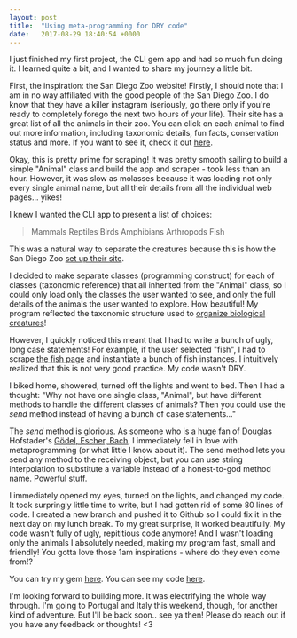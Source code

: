 ```yaml
---
layout: post
title:  "Using meta-programming for DRY code"
date:   2017-08-29 18:40:54 +0000
---
```



I just finished my first project, the CLI gem app and had so much fun doing it. I learned quite a bit, and I wanted to share my journey a little bit.

First, the inspiration: the San Diego Zoo website! Firstly, I should note that I am in no way affiliated with the good people of the San Diego Zoo. I do know that they have a killer instagram (seriously, go there only if you're ready to completely forego the next two hours of your life). Their site has a great list of all the animals in their zoo. You can click on each animal to find out more information, including taxonomic details, fun facts, conservation status and more. If you want to see it, check it out [here](http://animals.sandiegozoo.org/animals). 

Okay, this is pretty prime for scraping! It was pretty smooth sailing to build a simple "Animal" class and build the app and scraper - took less than an hour. However, it was slow as molasses because it was loading not only every single animal name, but all their details from all the individual web pages... yikes! 

I knew I wanted the CLI app to present a list of choices:

> Mammals
> Reptiles
> Birds
> Amphibians
> Arthropods
> Fish

This was a natural way to separate the creatures because this is how the San Diego Zoo [set up their site](http://animals.sandiegozoo.org/animals/mammals). 

I decided to make separate classes (programming construct) for each of classes (taxonomic reference) that all inherited from the "Animal" class, so I could only load only the classes the user wanted to see, and only the full details of the animals the user wanted to explore. How beautiful! My program reflected the taxonomic structure used to [organize biological creatures](http://basicbiology.net/biology-101/taxonomy/)! 

However, I quickly noticed this meant that I had to write a bunch of ugly, long case statements! For example, if the user selected "fish",  I had to scrape [the fish page](http://animals.sandiegozoo.org/animals/fish) and instantiate a bunch of fish instances. I intuitively realized that this is not very good practice. My code wasn't DRY. 

I biked home, showered, turned off the lights and went to bed. Then I had a thought: "Why not have one single class, "Animal", but have different methods to handle the different classes of animals? Then you could use the *send* method instead of having a bunch of case statements..." 

The *send* method is glorious. As someone who is a huge fan of Douglas Hofstader's [Gödel, Escher, Bach](https://en.wikipedia.org/wiki/G%C3%B6del,_Escher,_Bach), I immediately fell in love with metaprogramming (or what little I know about it). The send method lets you send any method to the receiving object, but you can use string interpolation to substitute a variable instead of a honest-to-god method name. Powerful stuff.

I immediately opened my eyes, turned on the lights, and changed my code. It took surpringly little time to write, but I had gotten rid of some 80 lines of code. I created a new branch and pushed it to Github so I could fix it in the next day on my lunch break. To my great surprise, it worked beautifully. My code wasn't fully of ugly, repititious code anymore! And I wasn't loading only the animals I absolutely needed, making my program fast, small and friendly! You gotta love those 1am inspirations - where do they even come from!? 

You can try my gem [here](https://rubygems.org/gems/SDzoo).
You can see my code [here](https://github.com/burrahey/SDzoo-cli-app). 

I'm looking forward to building more. It was electrifying the whole way through. I'm going to Portugal and Italy this weekend, though, for another kind of adventure. But I'll be back soon.. see ya then! Please do reach out if you have any feedback or thoughts! <3
